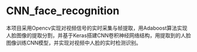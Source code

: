 # CNN_face_recognition
本项目采用Opencv实现对视频信号的实时采集与帧提取，用Adaboost算法实现人脸图像的提取分割，并基于Keras搭建CNN卷积神经网络结构，用提取到的人脸图像训练CNN模型，并实现对视频中人脸的实时检测识别。
